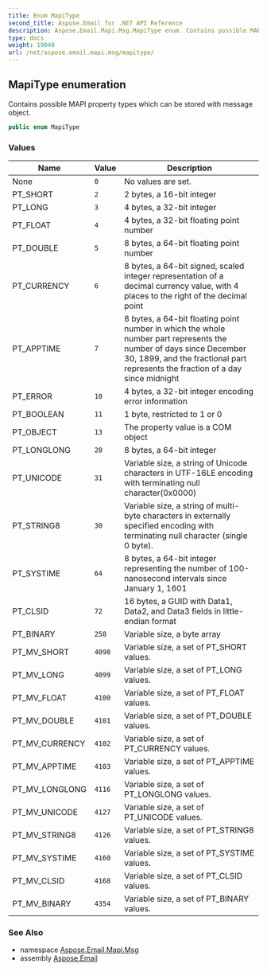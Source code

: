 ```yaml
---
title: Enum MapiType
second_title: Aspose.Email for .NET API Reference
description: Aspose.Email.Mapi.Msg.MapiType enum. Contains possible MAPI property types which can be stored with message object
type: docs
weight: 19040
url: /net/aspose.email.mapi.msg/mapitype/
---
```

## MapiType enumeration

Contains possible MAPI property types which can be stored with message object.

```csharp
public enum MapiType
```

### Values

| Name | Value | Description |
| --- | --- | --- |
| None | `0` | No values are set. |
| PT_SHORT | `2` | 2 bytes, a 16-bit integer |
| PT_LONG | `3` | 4 bytes, a 32-bit integer |
| PT_FLOAT | `4` | 4 bytes, a 32-bit floating point number |
| PT_DOUBLE | `5` | 8 bytes, a 64-bit floating point number |
| PT_CURRENCY | `6` | 8 bytes, a 64-bit signed, scaled integer representation of a decimal currency value, with 4 places to the right of the decimal point |
| PT_APPTIME | `7` | 8 bytes, a 64-bit floating point number in which the whole number part represents the number of days since December 30, 1899, and the fractional part represents the fraction of a day since midnight |
| PT_ERROR | `10` | 4 bytes, a 32-bit integer encoding error information |
| PT_BOOLEAN | `11` | 1 byte, restricted to 1 or 0 |
| PT_OBJECT | `13` | The property value is a COM object |
| PT_LONGLONG | `20` | 8 bytes, a 64-bit integer |
| PT_UNICODE | `31` | Variable size, a string of Unicode characters in UTF-16LE encoding with terminating null character(0x0000) |
| PT_STRING8 | `30` | Variable size, a string of multi-byte characters in externally specified encoding with terminating null character (single 0 byte). |
| PT_SYSTIME | `64` | 8 bytes, a 64-bit integer representing the number of 100-nanosecond intervals since January 1, 1601 |
| PT_CLSID | `72` | 16 bytes, a GUID with Data1, Data2, and Data3 fields in little-endian format |
| PT_BINARY | `258` | Variable size, a byte array |
| PT_MV_SHORT | `4098` | Variable size, a set of PT_SHORT values. |
| PT_MV_LONG | `4099` | Variable size, a set of PT_LONG values. |
| PT_MV_FLOAT | `4100` | Variable size, a set of PT_FLOAT values. |
| PT_MV_DOUBLE | `4101` | Variable size, a set of PT_DOUBLE values. |
| PT_MV_CURRENCY | `4102` | Variable size, a set of PT_CURRENCY values. |
| PT_MV_APPTIME | `4103` | Variable size, a set of PT_APPTIME values. |
| PT_MV_LONGLONG | `4116` | Variable size, a set of PT_LONGLONG values. |
| PT_MV_UNICODE | `4127` | Variable size, a set of PT_UNICODE values. |
| PT_MV_STRING8 | `4126` | Variable size, a set of PT_STRING8 values. |
| PT_MV_SYSTIME | `4160` | Variable size, a set of PT_SYSTIME values. |
| PT_MV_CLSID | `4168` | Variable size, a set of PT_CLSID values. |
| PT_MV_BINARY | `4354` | Variable size, a set of PT_BINARY values. |

### See Also

* namespace [Aspose.Email.Mapi.Msg](../../aspose.email.mapi.msg/)
* assembly [Aspose.Email](../../)


